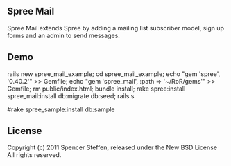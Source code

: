 Spree Mail
----------

Spree Mail extends Spree by adding a mailing list subscriber model, sign up forms and an admin to send messages.



Demo
----

rails new spree_mail_example; cd spree_mail_example; echo "gem 'spree', '0.40.2'" >> Gemfile; echo "gem 'spree_mail', :path => '~/RoR/gems'" >> Gemfile; rm public/index.html; bundle install; rake spree:install spree_mail:install db:migrate db:seed; rails s

#rake spree_sample:install db:sample




License
-------

Copyright (c) 2011 Spencer Steffen, released under the New BSD License All rights reserved.